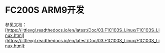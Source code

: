# FC200S ARM9开发

参见文档：[https://littlevgl.readthedocs.io/en/latest/Doc/03.F1C100S_Linux/F1C100S_Linux.html](https://littlevgl.readthedocs.io/en/latest/Doc/03.F1C100S_Linux/F1C100S_Linux.html):